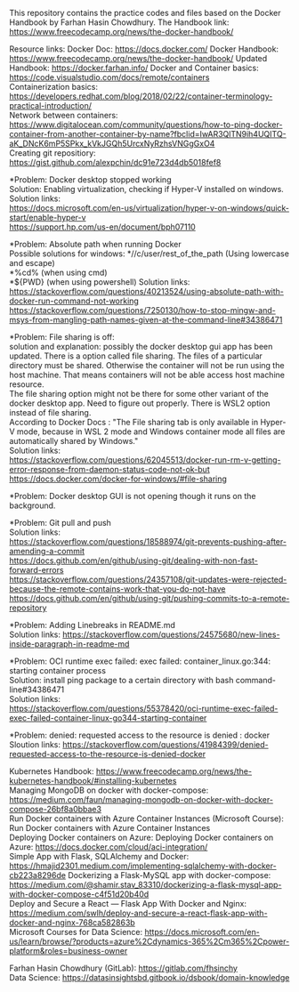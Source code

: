 This repository contains the practice codes and files based on the Docker Handbook by Farhan Hasin Chowdhury. The Handbook link: https://www.freecodecamp.org/news/the-docker-handbook/
  
Resource links:
Docker Doc: https://docs.docker.com/
Docker Handbook: https://www.freecodecamp.org/news/the-docker-handbook/ 
Updated Handbook: https://docker.farhan.info/
Docker and Container basics: https://code.visualstudio.com/docs/remote/containers  
Containerization basics: https://developers.redhat.com/blog/2018/02/22/container-terminology-practical-introduction/  
Network between containers: https://www.digitalocean.com/community/questions/how-to-ping-docker-container-from-another-container-by-name?fbclid=IwAR3QlTN9ih4UQITQ-aK_DNcK6mP5SPkx_kVkJGQh5UrcxNyRzhsVNGgGxO4  
Creating git repositiory: https://gist.github.com/alexpchin/dc91e723d4db5018fef8  
  
*Problem: Docker desktop stopped working  
Solution: Enabling virtualization, checking if Hyper-V installed on windows. 
Solution links:  
https://docs.microsoft.com/en-us/virtualization/hyper-v-on-windows/quick-start/enable-hyper-v  
https://support.hp.com/us-en/document/bph07110  
  
*Problem: Absolute path when running Docker  
Possible solutions for windows: 
*//c/user/rest_of_the_path (Using lowercase and escape)  
*%cd% (when using cmd)  
*${PWD} (when using powershell) 
Solution links:  
https://stackoverflow.com/questions/40213524/using-absolute-path-with-docker-run-command-not-working  
https://stackoverflow.com/questions/7250130/how-to-stop-mingw-and-msys-from-mangling-path-names-given-at-the-command-line#34386471  
  
*Problem: File sharing is off:  
solution and explanation: possibly the docker desktop gui app has been updated. There is a option called file sharing. The files of a particular directory must be shared. Otherwise the container will not be run using the host machine. That means containers will not be able access host machine resource.  
The file sharing option might not be there for some other variant of the docker desktop app. Need to figure out properly. There is WSL2 option instead of file sharing.  
According to Docker Docs : "The File sharing tab is only available in Hyper-V mode, because in WSL 2 mode and Windows container mode all files are automatically shared by Windows."  
Solution links:  
https://stackoverflow.com/questions/62045513/docker-run-rm-v-getting-error-response-from-daemon-status-code-not-ok-but  
https://docs.docker.com/docker-for-windows/#file-sharing  
  
*Problem: Docker desktop GUI is not opening though it runs on the background.  
  

*Problem: Git pull and push  
Solution links:  
https://stackoverflow.com/questions/18588974/git-prevents-pushing-after-amending-a-commit  
https://docs.github.com/en/github/using-git/dealing-with-non-fast-forward-errors  
https://stackoverflow.com/questions/24357108/git-updates-were-rejected-because-the-remote-contains-work-that-you-do-not-have  
https://docs.github.com/en/github/using-git/pushing-commits-to-a-remote-repository

  
*Problem: Adding Linebreaks in README.md  
Solution links: https://stackoverflow.com/questions/24575680/new-lines-inside-paragraph-in-readme-md  

  
*Problem: OCI runtime exec failed: exec failed: container_linux.go:344: starting container process  
Solution: install ping package to a certain directory with bash command-line#34386471  
Solution links:  
https://stackoverflow.com/questions/55378420/oci-runtime-exec-failed-exec-failed-container-linux-go344-starting-container

    
*Problem: denied: requested access to the resource is denied : docker  
Sloution links: https://stackoverflow.com/questions/41984399/denied-requested-access-to-the-resource-is-denied-docker


Kubernetes Handbook: https://www.freecodecamp.org/news/the-kubernetes-handbook/#installing-kubernetes <br />
Managing MongoDB on docker with docker-compose: https://medium.com/faun/managing-mongodb-on-docker-with-docker-compose-26bf8a0bbae3 <br />
Run Docker containers with Azure Container Instances (Microsoft Course): Run Docker containers with Azure Container Instances <br />
Deploying Docker containers on Azure: Deploying Docker containers on Azure: https://docs.docker.com/cloud/aci-integration/ <br />
Simple App with Flask, SQLAlchemy and Docker: https://hmajid2301.medium.com/implementing-sqlalchemy-with-docker-cb223a8296de 
Dockerizing a Flask-MySQL app with docker-compose: https://medium.com/@shamir.stav_83310/dockerizing-a-flask-mysql-app-with-docker-compose-c4f51d20b40d <br />
Deploy and Secure a React — Flask App With Docker and Nginx: https://medium.com/swlh/deploy-and-secure-a-react-flask-app-with-docker-and-nginx-768ca582863b <br />
Microsoft Courses for Data Science: https://docs.microsoft.com/en-us/learn/browse/?products=azure%2Cdynamics-365%2Cm365%2Cpower-platform&roles=business-owner <br />


Farhan Hasin Chowdhury (GitLab): https://gitlab.com/fhsinchy <br />
Data Science: https://datasinsightsbd.gitbook.io/dsbook/domain-knowledge